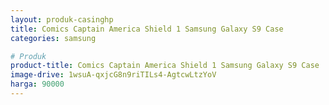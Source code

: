 ```yaml
---
layout: produk-casinghp
title: Comics Captain America Shield 1 Samsung Galaxy S9 Case
categories: samsung

# Produk
product-title: Comics Captain America Shield 1 Samsung Galaxy S9 Case
image-drive: 1wsuA-qxjcG8n9riTILs4-AgtcwLtzYoV
harga: 90000
---
```


